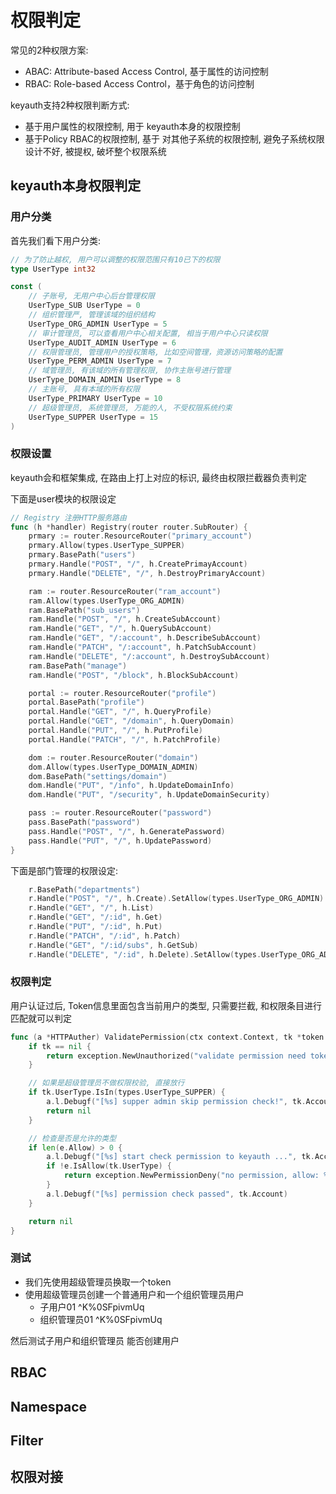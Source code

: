 # 权限判定

常见的2种权限方案:
+ ABAC: Attribute-based Access Control, 基于属性的访问控制
+ RBAC: Role-based Access Control，基于角色的访问控制

keyauth支持2种权限判断方式:
+ 基于用户属性的权限控制, 用于 keyauth本身的权限控制
+ 基于Policy RBAC的权限控制, 基于 对其他子系统的权限控制, 避免子系统权限设计不好, 被提权, 破坏整个权限系统

## keyauth本身权限判定

### 用户分类

首先我们看下用户分类:
```go
// 为了防止越权, 用户可以调整的权限范围只有10已下的权限
type UserType int32

const (
	// 子账号, 无用户中心后台管理权限
	UserType_SUB UserType = 0
	// 组织管理严, 管理该域的组织结构
	UserType_ORG_ADMIN UserType = 5
	// 审计管理员, 可以查看用户中心相关配置, 相当于用户中心只读权限
	UserType_AUDIT_ADMIN UserType = 6
	// 权限管理员, 管理用户的授权策略, 比如空间管理，资源访问策略的配置
	UserType_PERM_ADMIN UserType = 7
	// 域管理员, 有该域的所有管理权限, 协作主账号进行管理
	UserType_DOMAIN_ADMIN UserType = 8
	// 主账号, 具有本域的所有权限
	UserType_PRIMARY UserType = 10
	// 超级管理员, 系统管理员, 万能的人, 不受权限系统约束
	UserType_SUPPER UserType = 15
)
```

### 权限设置

keyauth会和框架集成, 在路由上打上对应的标识, 最终由权限拦截器负责判定

下面是user模块的权限设定
```go
// Registry 注册HTTP服务路由
func (h *handler) Registry(router router.SubRouter) {
	prmary := router.ResourceRouter("primary_account")
	prmary.Allow(types.UserType_SUPPER)
	prmary.BasePath("users")
	prmary.Handle("POST", "/", h.CreatePrimayAccount)
	prmary.Handle("DELETE", "/", h.DestroyPrimaryAccount)

	ram := router.ResourceRouter("ram_account")
	ram.Allow(types.UserType_ORG_ADMIN)
	ram.BasePath("sub_users")
	ram.Handle("POST", "/", h.CreateSubAccount)
	ram.Handle("GET", "/", h.QuerySubAccount)
	ram.Handle("GET", "/:account", h.DescribeSubAccount)
	ram.Handle("PATCH", "/:account", h.PatchSubAccount)
	ram.Handle("DELETE", "/:account", h.DestroySubAccount)
	ram.BasePath("manage")
	ram.Handle("POST", "/block", h.BlockSubAccount)

	portal := router.ResourceRouter("profile")
	portal.BasePath("profile")
	portal.Handle("GET", "/", h.QueryProfile)
	portal.Handle("GET", "/domain", h.QueryDomain)
	portal.Handle("PUT", "/", h.PutProfile)
	portal.Handle("PATCH", "/", h.PatchProfile)

	dom := router.ResourceRouter("domain")
	dom.Allow(types.UserType_DOMAIN_ADMIN)
	dom.BasePath("settings/domain")
	dom.Handle("PUT", "/info", h.UpdateDomainInfo)
	dom.Handle("PUT", "/security", h.UpdateDomainSecurity)

	pass := router.ResourceRouter("password")
	pass.BasePath("password")
	pass.Handle("POST", "/", h.GeneratePassword)
	pass.Handle("PUT", "/", h.UpdatePassword)
}
```

下面是部门管理的权限设定:
```go
	r.BasePath("departments")
	r.Handle("POST", "/", h.Create).SetAllow(types.UserType_ORG_ADMIN)
	r.Handle("GET", "/", h.List)
	r.Handle("GET", "/:id", h.Get)
	r.Handle("PUT", "/:id", h.Put)
	r.Handle("PATCH", "/:id", h.Patch)
	r.Handle("GET", "/:id/subs", h.GetSub)
	r.Handle("DELETE", "/:id", h.Delete).SetAllow(types.UserType_ORG_ADMIN)
```

### 权限判定

用户认证过后, Token信息里面包含当前用户的类型, 只需要拦截, 和权限条目进行匹配就可以判定

```go
func (a *HTTPAuther) ValidatePermission(ctx context.Context, tk *token.Token, e httpb.Entry) error {
	if tk == nil {
		return exception.NewUnauthorized("validate permission need token")
	}

	// 如果是超级管理员不做权限校验, 直接放行
	if tk.UserType.IsIn(types.UserType_SUPPER) {
		a.l.Debugf("[%s] supper admin skip permission check!", tk.Account)
		return nil
	}

	// 检查是否是允许的类型
	if len(e.Allow) > 0 {
		a.l.Debugf("[%s] start check permission to keyauth ...", tk.Account)
		if !e.IsAllow(tk.UserType) {
			return exception.NewPermissionDeny("no permission, allow: %s, but current: %s", e.Allow, tk.UserType)
		}
		a.l.Debugf("[%s] permission check passed", tk.Account)
	}

	return nil
}
```

### 测试

+ 我们先使用超级管理员换取一个token
+ 使用超级管理员创建一个普通用户和一个组织管理员用户
    + 子用户01 ^K%0SFpivmUq
    + 组织管理员01 ^K%0SFpivmUq

然后测试子用户和组织管理员 能否创建用户



## RBAC


## Namespace


## Filter



## 权限对接